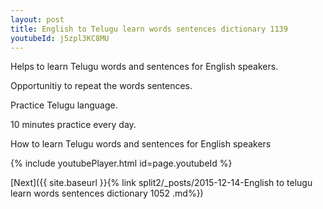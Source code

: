 ```yaml
---
layout: post
title: English to Telugu learn words sentences dictionary 1139 
youtubeId: j5zpl3KC8MU
---
```

 
 
Helps to learn Telugu words and sentences for English speakers.

Opportunitiy to repeat the words sentences. 

Practice Telugu language. 
 
10 minutes practice every day. 
 
How to learn Telugu words and sentences for English speakers 
 
{% include youtubePlayer.html id=page.youtubeId %}
 
 
[Next]({{ site.baseurl }}{% link  split2/_posts/2015-12-14-English to telugu learn words sentences dictionary 1052 .md%})
 
